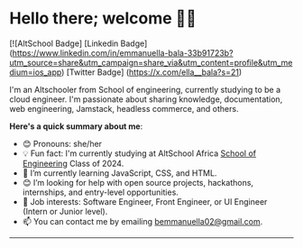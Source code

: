 # Hello there; welcome 👋🏾

[![AltSchool Badge] [Linkedin Badge] (https://www.linkedin.com/in/emmanuella-bala-33b91723b?utm_source=share&utm_campaign=share_via&utm_content=profile&utm_medium=ios_app) [Twitter Badge] (https://x.com/ella__bala?s=21)



I'm an Altschooler from School of engineering, currently studying to be a cloud engineer. I'm passionate about sharing knowledge, documentation, web engineering, Jamstack, headless commerce, and others. 

**Here's a quick summary about me**:

- 😊 Pronouns: she/her
- 💡 Fun fact: I'm currently studying at AltSchool Africa [School of Engineering](https://altschoolafrica.com/schools/engineering) Class of 2024.
- 🌱 I’m currently learning JavaScript, CSS, and HTML.
- 😊 I’m looking for help with open source projects, hackathons, internships, and entry-level opportunities.
- 💼 Job interests: Software Engineer, Front Engineer, or UI Engineer (Intern or Junior level).
- 📫 You can contact me by emailing bemmanuella02@gmail.com.

---

